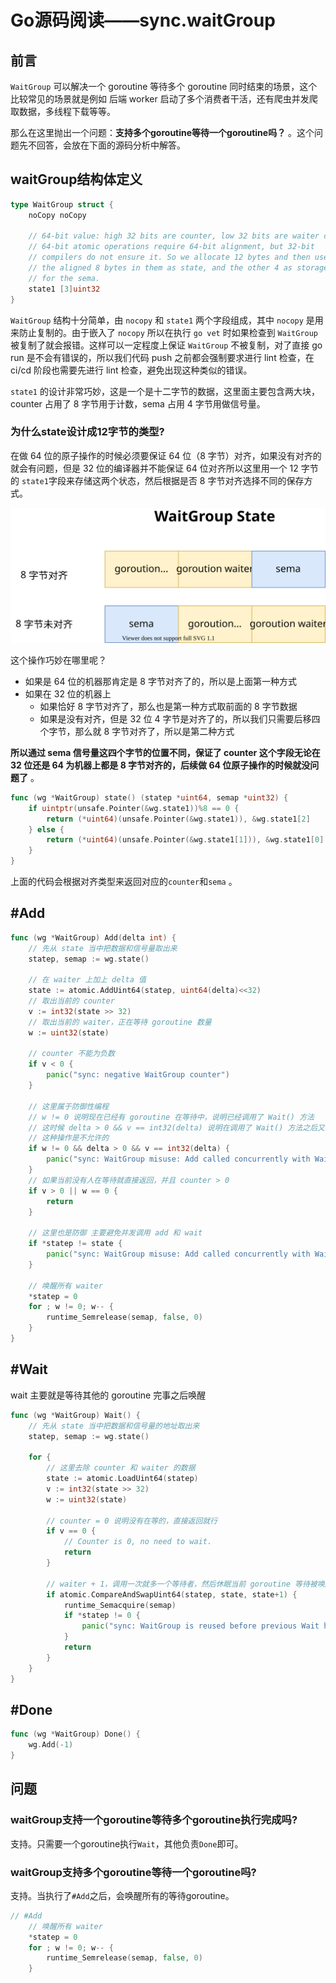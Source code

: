 # Go源码阅读——sync.waitGroup

## 前言

`WaitGroup` 可以解决一个 goroutine 等待多个 goroutine 同时结束的场景，这个比较常见的场景就是例如 后端 worker 启动了多个消费者干活，还有爬虫并发爬取数据，多线程下载等等。

那么在这里抛出一个问题：**支持多个goroutine等待一个goroutine吗？** 。这个问题先不回答，会放在下面的源码分析中解答。

## waitGroup结构体定义

```go
type WaitGroup struct {
	noCopy noCopy

	// 64-bit value: high 32 bits are counter, low 32 bits are waiter count.
	// 64-bit atomic operations require 64-bit alignment, but 32-bit
	// compilers do not ensure it. So we allocate 12 bytes and then use
	// the aligned 8 bytes in them as state, and the other 4 as storage
	// for the sema.
	state1 [3]uint32
}
```

`WaitGroup` 结构十分简单，由 `nocopy` 和 `state1` 两个字段组成，其中 `nocopy` 是用来防止复制的。由于嵌入了 `nocopy` 所以在执行 `go vet` 时如果检查到 `WaitGroup` 被复制了就会报错。这样可以一定程度上保证 `WaitGroup` 不被复制，对了直接 go run 是不会有错误的，所以我们代码 push 之前都会强制要求进行 lint 检查，在 ci/cd 阶段也需要先进行 lint 检查，避免出现这种类似的错误。

`state1` 的设计非常巧妙，这是一个是十二字节的数据，这里面主要包含两大块，counter 占用了 8 字节用于计数，sema 占用 4 字节用做信号量。

### 为什么state设计成12字节的类型?

在做 64 位的原子操作的时候必须要保证 64 位（8 字节）对齐，如果没有对齐的就会有问题，但是 32 位的编译器并不能保证 64 位对齐所以这里用一个 12 字节的 `state1`字段来存储这两个状态，然后根据是否 8 字节对齐选择不同的保存方式。

<div align=center><img src="/assets/wg1.png"/></div>

这个操作巧妙在哪里呢？

- 如果是 64 位的机器那肯定是 8 字节对齐了的，所以是上面第一种方式
- 如果在 32 位的机器上
  - 如果恰好 8 字节对齐了，那么也是第一种方式取前面的 8 字节数据
  - 如果是没有对齐，但是 32 位 4 字节是对齐了的，所以我们只需要后移四个字节，那么就 8 字节对齐了，所以是第二种方式

**所以通过 sema 信号量这四个字节的位置不同，保证了 counter 这个字段无论在 32 位还是 64 为机器上都是 8 字节对齐的，后续做 64 位原子操作的时候就没问题了** 。

```go
func (wg *WaitGroup) state() (statep *uint64, semap *uint32) {
	if uintptr(unsafe.Pointer(&wg.state1))%8 == 0 {
		return (*uint64)(unsafe.Pointer(&wg.state1)), &wg.state1[2]
	} else {
		return (*uint64)(unsafe.Pointer(&wg.state1[1])), &wg.state1[0]
	}
}
```

上面的代码会根据对齐类型来返回对应的`counter`和`sema` 。

## #Add

```go
func (wg *WaitGroup) Add(delta int) {
    // 先从 state 当中把数据和信号量取出来
	statep, semap := wg.state()

    // 在 waiter 上加上 delta 值
	state := atomic.AddUint64(statep, uint64(delta)<<32)
    // 取出当前的 counter
	v := int32(state >> 32)
    // 取出当前的 waiter，正在等待 goroutine 数量
	w := uint32(state)

    // counter 不能为负数
	if v < 0 {
		panic("sync: negative WaitGroup counter")
	}

    // 这里属于防御性编程
    // w != 0 说明现在已经有 goroutine 在等待中，说明已经调用了 Wait() 方法
    // 这时候 delta > 0 && v == int32(delta) 说明在调用了 Wait() 方法之后又想加入新的等待者
    // 这种操作是不允许的
	if w != 0 && delta > 0 && v == int32(delta) {
		panic("sync: WaitGroup misuse: Add called concurrently with Wait")
	}
    // 如果当前没有人在等待就直接返回，并且 counter > 0
	if v > 0 || w == 0 {
		return
	}

    // 这里也是防御 主要避免并发调用 add 和 wait
	if *statep != state {
		panic("sync: WaitGroup misuse: Add called concurrently with Wait")
	}

	// 唤醒所有 waiter
	*statep = 0
	for ; w != 0; w-- {
		runtime_Semrelease(semap, false, 0)
	}
}
```

## #Wait

wait 主要就是等待其他的 goroutine 完事之后唤醒

```go
func (wg *WaitGroup) Wait() {
	// 先从 state 当中把数据和信号量的地址取出来
    statep, semap := wg.state()

	for {
     	// 这里去除 counter 和 waiter 的数据
		state := atomic.LoadUint64(statep)
		v := int32(state >> 32)
		w := uint32(state)

        // counter = 0 说明没有在等的，直接返回就行
        if v == 0 {
			// Counter is 0, no need to wait.
			return
		}

		// waiter + 1，调用一次就多一个等待者，然后休眠当前 goroutine 等待被唤醒
		if atomic.CompareAndSwapUint64(statep, state, state+1) {
			runtime_Semacquire(semap)
			if *statep != 0 {
				panic("sync: WaitGroup is reused before previous Wait has returned")
			}
			return
		}
	}
}
```

## #Done

```go
func (wg *WaitGroup) Done() {
	wg.Add(-1)
}
```

## 问题

### waitGroup支持一个goroutine等待多个goroutine执行完成吗?

支持。只需要一个goroutine执行`Wait`，其他负责`Done`即可。

### waitGroup支持多个goroutine等待一个goroutine吗?

支持。当执行了`#Add`之后，会唤醒所有的等待goroutine。

```go
// #Add	
	// 唤醒所有 waiter
	*statep = 0
	for ; w != 0; w-- {
		runtime_Semrelease(semap, false, 0)
	}
```


